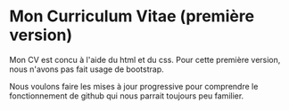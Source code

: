 Mon Curriculum Vitae (première version)
=

Mon CV est concu à l'aide du html et du css. Pour cette première version, nous n'avons pas fait usage de bootstrap. 

Nous voulons faire les mises à jour progressive pour comprendre le fonctionnement de github qui nous parrait toujours peu familier.

